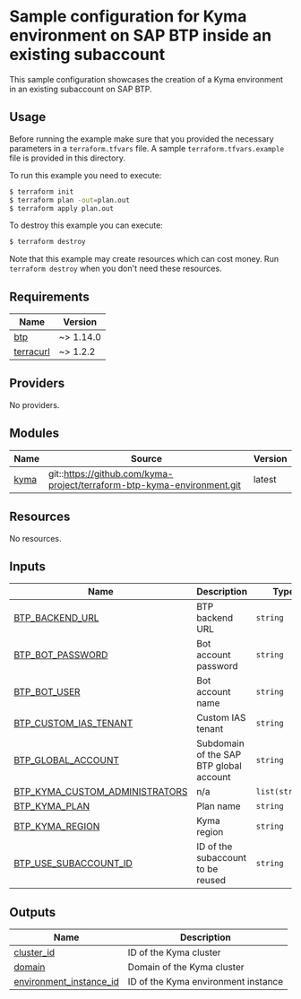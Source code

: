 # Sample configuration for Kyma environment on SAP BTP inside an existing subaccount

This sample configuration showcases the creation of a Kyma environment in an existing subaccount on SAP BTP.

## Usage

Before running the example make sure that you provided the necessary parameters in a `terraform.tfvars` file. A sample `terraform.tfvars.example` file is provided in this directory.

To run this example you need to execute:

```bash
$ terraform init
$ terraform plan -out=plan.out
$ terraform apply plan.out
```

To destroy this example you can execute:

```bash
$ terraform destroy
```

Note that this example may create resources which can cost money. Run `terraform destroy` when you don't need these resources.

## Requirements

| Name | Version |
|------|---------|
| <a name="requirement_btp"></a> [btp](#requirement\_btp) | ~> 1.14.0 |
| <a name="requirement_terracurl"></a> [terracurl](#requirement\_terracurl) | ~> 1.2.2 |

## Providers

No providers.

## Modules

| Name | Source | Version |
|------|--------|---------|
| <a name="module_kyma"></a> [kyma](#module\_kyma) | git::https://github.com/kyma-project/terraform-btp-kyma-environment.git | latest |

## Resources

No resources.

## Inputs

| Name | Description | Type | Default | Required |
|------|-------------|------|---------|:--------:|
| <a name="input_BTP_BACKEND_URL"></a> [BTP\_BACKEND\_URL](#input\_BTP\_BACKEND\_URL) | BTP backend URL | `string` | `"https://cli.btp.cloud.sap"` | no |
| <a name="input_BTP_BOT_PASSWORD"></a> [BTP\_BOT\_PASSWORD](#input\_BTP\_BOT\_PASSWORD) | Bot account password | `string` | n/a | yes |
| <a name="input_BTP_BOT_USER"></a> [BTP\_BOT\_USER](#input\_BTP\_BOT\_USER) | Bot account name | `string` | n/a | yes |
| <a name="input_BTP_CUSTOM_IAS_TENANT"></a> [BTP\_CUSTOM\_IAS\_TENANT](#input\_BTP\_CUSTOM\_IAS\_TENANT) | Custom IAS tenant | `string` | `"custon-tenant"` | no |
| <a name="input_BTP_GLOBAL_ACCOUNT"></a> [BTP\_GLOBAL\_ACCOUNT](#input\_BTP\_GLOBAL\_ACCOUNT) | Subdomain of the SAP BTP global account | `string` | n/a | yes |
| <a name="input_BTP_KYMA_CUSTOM_ADMINISTRATORS"></a> [BTP\_KYMA\_CUSTOM\_ADMINISTRATORS](#input\_BTP\_KYMA\_CUSTOM\_ADMINISTRATORS) | n/a | `list(string)` | `[]` | no |
| <a name="input_BTP_KYMA_PLAN"></a> [BTP\_KYMA\_PLAN](#input\_BTP\_KYMA\_PLAN) | Plan name | `string` | `"azure"` | no |
| <a name="input_BTP_KYMA_REGION"></a> [BTP\_KYMA\_REGION](#input\_BTP\_KYMA\_REGION) | Kyma region | `string` | `"westeurope"` | no |
| <a name="input_BTP_USE_SUBACCOUNT_ID"></a> [BTP\_USE\_SUBACCOUNT\_ID](#input\_BTP\_USE\_SUBACCOUNT\_ID) | ID of the subaccount to be reused | `string` | n/a | yes |

## Outputs

| Name | Description |
|------|-------------|
| <a name="output_cluster_id"></a> [cluster\_id](#output\_cluster\_id) | ID of the Kyma cluster |
| <a name="output_domain"></a> [domain](#output\_domain) | Domain of the Kyma cluster |
| <a name="output_environment_instance_id"></a> [environment\_instance\_id](#output\_environment\_instance\_id) | ID of the Kyma environment instance |
